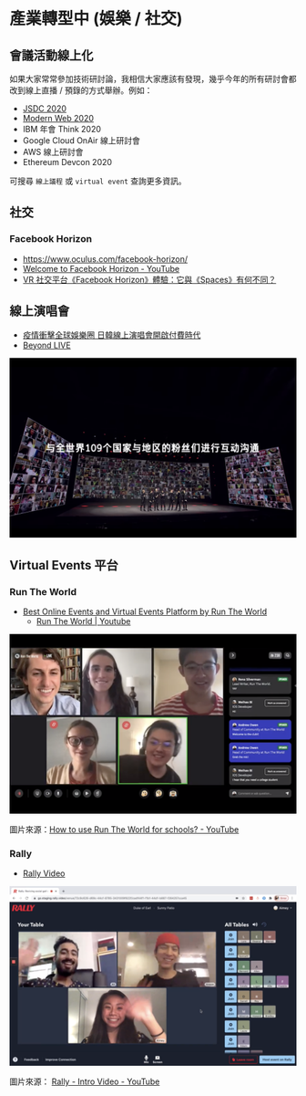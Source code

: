 # 產業轉型中 (娛樂 / 社交)

## 會議活動線上化

如果大家常常參加技術研討論，我相信大家應該有發現，幾乎今年的所有研討會都改到線上直播 / 預錄的方式舉辦。例如：

- [JSDC 2020](https://www.accupass.com/event/2009050225034992799020)
- [Modern Web 2020](https://modernweb.tw/)
- IBM 年會 Think 2020
- Google Cloud OnAir 線上研討會
- AWS 線上研討會
- Ethereum Devcon 2020

可搜尋 `線上議程` 或 `virtual event` 查詢更多資訊。

## 社交

### Facebook Horizon

- https://www.oculus.com/facebook-horizon/
- [Welcome to Facebook Horizon - YouTube](https://www.youtube.com/watch?v=Is8eXZco46Q)
- [VR 社交平台《Facebook Horizon》體驗：它與《Spaces》有何不同？](https://kknews.cc/tech/gpv4eje.html)

## 線上演唱會

- [疫情衝擊全球娛樂圈 日韓線上演唱會開啟付費時代](https://www.mirrormedia.mg/story/20200714insight001/)
- [Beyond LIVE](https://beyondlive.smtown.com/zh/index.html)

![live show](https://github.com/alincode/2020-remote-year/raw/master/assets/live-show.png)

## Virtual Events 平台

### Run The World

- [Best Online Events and Virtual Events Platform by Run The World](https://www.runtheworld.today/)
  - [Run The World | Youtube](https://www.youtube.com/channel/UCp90lVRYu5mysuQgXVkoZwA)

![run the world](https://github.com/alincode/2020-remote-year/raw/master/assets/run-the-world.png)

圖片來源：[How to use Run The World for schools? - YouTube](https://www.youtube.com/watch?v=Ly9uOHLb7_g)

### Rally

- [Rally Video](https://www.rally.video/)

![rally](https://github.com/alincode/2020-remote-year/raw/master/assets/rally.png)

圖片來源： [Rally - Intro Video - YouTube](https://www.youtube.com/watch?v=6x70-RB9dFs)
